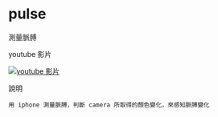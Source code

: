 pulse
=====

測量脈膊

youtube 影片

[![youtube 影片](http://img.youtube.com/vi/yKFNPY44p6U/1.jpg)](http://www.youtube.com/watch?v=yKFNPY44p6U)

說明

    用 iphone 測量脈膊，判斷 camera 所取得的顏色變化，來感知脈膊變化

